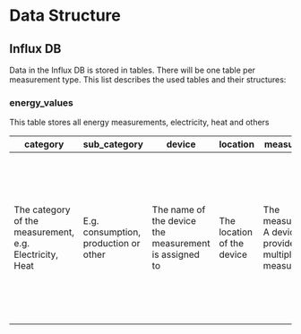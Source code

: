 ﻿# Data Structure

## Influx DB

Data in the Influx DB is stored in tables.
There will be one table per measurement type. 
This list describes the used tables and their structures:

### energy_values

This table stores all energy measurements, electricity, heat and others

|category|sub_category|device|location|measurement|sensor_type|time|value_kwh|value_cumulated_kwh|
|--|--|--|--|--|--|--|--|--|
|The category of the measurement, e.g. Electricity, Heat|E.g. consumption, production or other|The name of the device the measurement is assigned to|The location of the device|The measurement. A device can provide multiple measurements|The type of the sensor, e.g. Shelly, SMLSensor|The timestamp of the measurement|The value of the measurement in KWh as provided by the device. Caution, some devices like the Shelly Plugs will restart the measurement at different occasions.|The cumulative energy of the measurement. The cumulation can start at the first usage of the device or when recording started|

